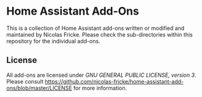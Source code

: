 # Home Assistant Add-Ons

This is a collection of Home Assistant add-ons written or modified and maintained by Nicolas Fricke.
Please check the sub-directories within this repository for the individual add-ons.

## License

All add-ons are licensed under _GNU GENERAL PUBLIC LICENSE, version 3_.
Please consult https://github.com/nicolas-fricke/home-assistant-add-ons/blob/master/LICENSE for more information.

